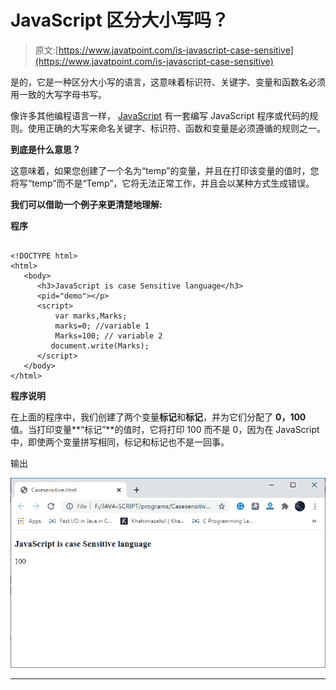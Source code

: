 # JavaScript 区分大小写吗？

> 原文:[https://www.javatpoint.com/is-javascript-case-sensitive](https://www.javatpoint.com/is-javascript-case-sensitive)

是的，它是一种区分大小写的语言，这意味着标识符、关键字、变量和函数名必须用一致的大写字母书写。

像许多其他编程语言一样， [JavaScript](https://www.javatpoint.com/javascript-tutorial) 有一套编写 JavaScript 程序或代码的规则。使用正确的大写来命名关键字、标识符、函数和变量是必须遵循的规则之一。

**到底是什么意思？**

这意味着，如果您创建了一个名为“temp”的变量，并且在打印该变量的值时，您将写“temp”而不是“Temp”，它将无法正常工作，并且会以某种方式生成错误。

**我们可以借助一个例子来更清楚地理解:**

**程序**

```

<!DOCTYPE html>
<html>
   <body>
      <h3>JavaScript is case Sensitive language</h3>
      <pid="demo"></p>
      <script>
          var marks,Marks; 
          marks=0; //variable 1
          Marks=100; // variable 2
         document.write(Marks);
      </script>
   </body>
</html>

```

**程序说明**

在上面的程序中，我们创建了两个变量**标记**和**标记**，并为它们分配了 **0，100** 值。当打印变量**“标记”**的值时，它将打印 100 而不是 0，因为在 JavaScript 中，即使两个变量拼写相同，标记和标记也不是一回事。

输出

![Is JavaScript case sensitive](img/1cf332de43775cdf968fd3772506c363.png)

* * *